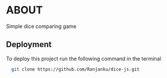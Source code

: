 
# ABOUT
Simple dice comparing game
## Deployment

To deploy this project run the following command in the terminal

```bash
  git clone https://github.com/Ranjanku/dice-js.git
```

